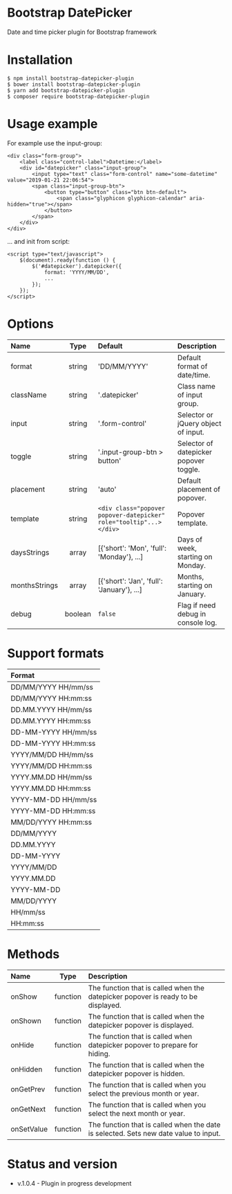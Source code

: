 # Bootstrap DatePicker
Date and time picker plugin for Bootstrap framework

# Installation

    $ npm install bootstrap-datepicker-plugin
    $ bower install bootstrap-datepicker-plugin
    $ yarn add bootstrap-datepicker-plugin
    $ composer require bootstrap-datepicker-plugin

# Usage example

For example use the input-group:

    <div class="form-group">
        <label class="control-label">Datetime:</label>
        <div id="datepicker" class="input-group">
            <input type="text" class="form-control" name="some-datetime" value="2019-01-21 22:06:54">
            <span class="input-group-btn">
                <button type="button" class="btn btn-default">
                    <span class="glyphicon glyphicon-calendar" aria-hidden="true"></span>
                </button>
            </span>
        </div>
    </div>

... and init from script:

    <script type="text/javascript">
        $(document).ready(function () {
            $('#datepicker').datepicker({
                format: 'YYYY/MM/DD',
                ...
            });
        });
    </script>

# Options

| Name          | Type     | Default     | Description                   |
|:------------- |:--------:|:----------- |:----------------------------- |
| format        | string   | 'DD/MM/YYYY' | Default format of date/time. |
| className     | string   | '.datepicker' | Class name of input group.  |
| input         | string   | '.form-control' | Selector or jQuery object of input. |
| toggle        | string   | '.input-group-btn > button' | Selector of datepicker popover toggle. |
| placement     | string   | 'auto' | Default placement of popover. |
| template      | string   | `<div class="popover popover-datepicker" role="tooltip"...></div>` | Popover template. |
| daysStrings   | array    | [{'short': 'Mon', 'full': 'Monday'}, ...] | Days of week, starting on Monday. |
| monthsStrings | array    | [{'short': 'Jan', 'full': 'January'}, ...] | Months, starting on January. |
| debug         | boolean  | `false`     | Flag if need debug in console log. |


# Support formats

| Format        |
|:------------- |
| DD/MM/YYYY HH/mm/ss |
| DD/MM/YYYY HH:mm:ss |
| DD.MM.YYYY HH/mm/ss |
| DD.MM.YYYY HH:mm:ss |
| DD-MM-YYYY HH/mm/ss |
| DD-MM-YYYY HH:mm:ss |
| YYYY/MM/DD HH/mm/ss |
| YYYY/MM/DD HH:mm:ss |
| YYYY.MM.DD HH/mm/ss |
| YYYY.MM.DD HH:mm:ss |
| YYYY-MM-DD HH/mm/ss |
| YYYY-MM-DD HH:mm:ss |
| MM/DD/YYYY HH:mm:ss |
| DD/MM/YYYY |
| DD.MM.YYYY |
| DD-MM-YYYY |
| YYYY/MM/DD |
| YYYY.MM.DD |
| YYYY-MM-DD |
| MM/DD/YYYY |
| HH/mm/ss |
| HH:mm:ss |

# Methods

| Name          | Type     | Description                                 |
|:------------- |:--------:|:------------------------------------------- |
| onShow        | function | The function that is called when the datepicker popover is ready to be displayed. |
| onShown       | function | The function that is called when the datepicker popover is displayed. |
| onHide        | function | The function that is called when datepicker popover to prepare for hiding. |
| onHidden      | function | The function that is called when the datepicker popover is hidden. |
| onGetPrev     | function | The function that is called when you select the previous month or year. |
| onGetNext     | function | The function that is called when you select the next month or year. |
| onSetValue    | function | The function that is called when the date is selected. Sets new date value to input. |


# Status and version
* v.1.0.4 - Plugin in progress development